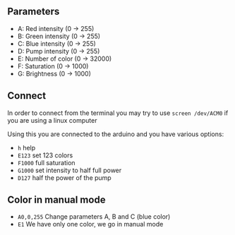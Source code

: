 ## Parameters

* A: Red intensity (0 -> 255)
* B: Green intensity (0 -> 255)
* C: Blue intensity (0 -> 255)
* D: Pump intensity (0 -> 255)
* E: Number of color (0 -> 32000)
* F: Saturation (0 -> 1000)
* G: Brightness (0 -> 1000)

## Connect

In order to connect from the terminal you may try to use 
`screen /dev/ACM0` if you are using a linux computer

Using this you are connected to the arduino and you have various options:
* `h` help
* `E123` set 123 colors
* `F1000` full saturation
* `G1000` set intensity to half full power
* `D127` half the power of the pump

## Color in manual mode

* `A0,0,255` Change parameters A, B and C (blue color)
* `E1` We have only one color, we go in manual mode


